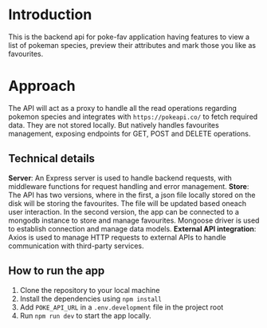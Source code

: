 # Introduction

This is the backend api for poke-fav application having features to view a list of pokeman species, preview their attributes and mark those you like as favourites.

# Approach

The API will act as a proxy to handle all the read operations regarding pokemon species and integrates with `https://pokeapi.co/` to fetch required data. They are not stored locally. But natively handles favourites management, exposing endpoints for GET, POST and DELETE operations.

## Technical details

**Server**: An Express server is used to handle backend requests, with middleware functions for request handling and error management.
**Store**: The API has two versions, where in the first, a json file locally stored on the disk will be storing the favourites. The file will be updated based oneach user interaction. In the second version, the app can be connected to a mongodb instance to store and manage favourites. Mongoose driver is used to establish connection and manage data models.
**External API integration**: Axios is used to manage HTTP requests to external APIs to handle communication with third-party services.

## How to run the app

1.  Clone the repository to your local machine
2.  Install the dependencies using `npm install`
3.  Add `POKE_API_URL` in a `.env.development` file in the project root
4.  Run `npm run dev` to start the app locally.
